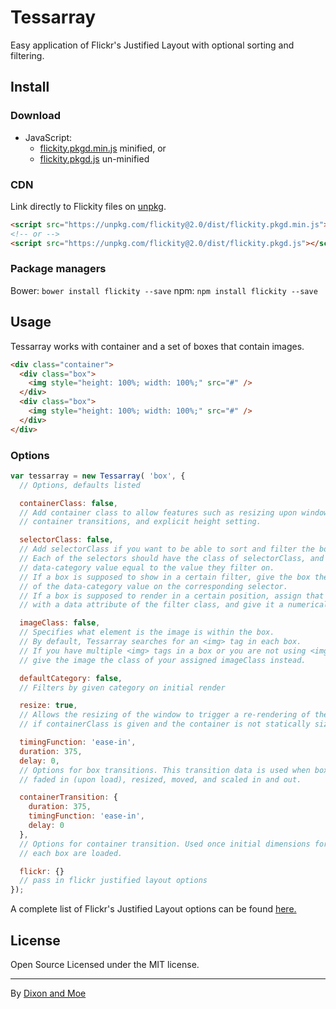 # Tessarray

Easy application of Flickr's Justified Layout with optional sorting and filtering.

## Install
### Download
+ JavaScript:
  - [flickity.pkgd.min.js](https://unpkg.com/flickity@2.0/dist/flickity.pkgd.min.js) minified, or
  - [flickity.pkgd.js](https://unpkg.com/flickity@2.0/dist/flickity.pkgd.js) un-minified

### CDN
Link directly to Flickity files on [unpkg](https://unpkg.com).

``` html
<script src="https://unpkg.com/flickity@2.0/dist/flickity.pkgd.min.js"></script>
<!-- or -->
<script src="https://unpkg.com/flickity@2.0/dist/flickity.pkgd.js"></script>
```

### Package managers
Bower: `bower install flickity --save`
npm: `npm install flickity --save`

## Usage

Tessarray works with container and a set of boxes that contain images.

```html
<div class="container">
  <div class="box">
    <img style="height: 100%; width: 100%;" src="#" />
  </div>
  <div class="box">
    <img style="height: 100%; width: 100%;" src="#" />
  </div>
</div>
```

### Options

``` js
var tessarray = new Tessarray( 'box', {
  // Options, defaults listed

  containerClass: false,
  // Add container class to allow features such as resizing upon window resize,
  // container transitions, and explicit height setting.

  selectorClass: false,
  // Add selectorClass if you want to be able to sort and filter the boxes.
  // Each of the selectors should have the class of selectorClass, and a 
  // data-category value equal to the value they filter on.
  // If a box is supposed to show in a certain filter, give the box the class
  // of the data-category value on the corresponding selector.
  // If a box is supposed to render in a certain position, assign that position
  // with a data attribute of the filter class, and give it a numerical value.

  imageClass: false,
  // Specifies what element is the image is within the box.
  // By default, Tessarray searches for an <img> tag in each box.
  // If you have multiple <img> tags in a box or you are not using <img> tags,
  // give the image the class of your assigned imageClass instead.

  defaultCategory: false,
  // Filters by given category on initial render

  resize: true,
  // Allows the resizing of the window to trigger a re-rendering of the boxes 
  // if containerClass is given and the container is not statically sized

  timingFunction: 'ease-in',
  duration: 375,
  delay: 0,
  // Options for box transitions. This transition data is used when boxes are
  // faded in (upon load), resized, moved, and scaled in and out.

  containerTransition: {
    duration: 375,
    timingFunction: 'ease-in',
    delay: 0
  },
  // Options for container transition. Used once initial dimensions for 
  // each box are loaded. 

  flickr: {}
  // pass in flickr justified layout options
});
```
A complete list of Flickr's Justified Layout options can be found [here.](http://flickr.github.io/justified-layout)

## License
Open Source Licensed under the MIT license.

---
By [Dixon and Moe](https://dixonandmoe.com)